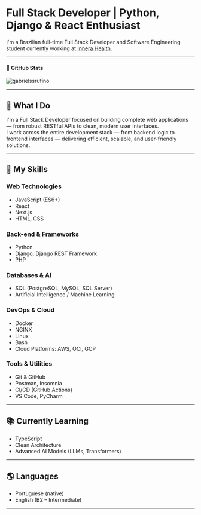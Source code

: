 
# Full Stack Developer | Python, Django & React Enthusiast

I'm a Brazilian full-time Full Stack Developer and Software Engineering student currently working at [Innera Health](https://www.innerahealth.com/).

---

#### 🧠 GitHub Stats
<p><img src="https://github-readme-streak-stats.herokuapp.com/?user=gabrielssrufino&" alt="gabrielssrufino" /></p>

---

## 🚀 What I Do

I'm a Full Stack Developer focused on building complete web applications — from robust RESTful APIs to clean, modern user interfaces.  
I work across the entire development stack — from backend logic to frontend interfaces — delivering efficient, scalable, and user-friendly solutions.

---

## 📜 My Skills

### Web Technologies
- JavaScript (ES6+)
- React
- Next.js
- HTML, CSS

### Back-end & Frameworks
- Python
- Django, Django REST Framework
- PHP

### Databases & AI
- SQL (PostgreSQL, MySQL, SQL Server)
- Artificial Intelligence / Machine Learning

### DevOps & Cloud
- Docker
- NGINX
- Linux
- Bash
- Cloud Platforms: AWS, OCI, GCP

### Tools & Utilities
- Git & GitHub
- Postman, Insomnia
- CI/CD (GitHub Actions)
- VS Code, PyCharm

---

## 📚 Currently Learning
- TypeScript
- Clean Architecture
- Advanced AI Models (LLMs, Transformers)

---

## 🌎 Languages
- Portuguese (native)
- English (B2 – Intermediate)

---
